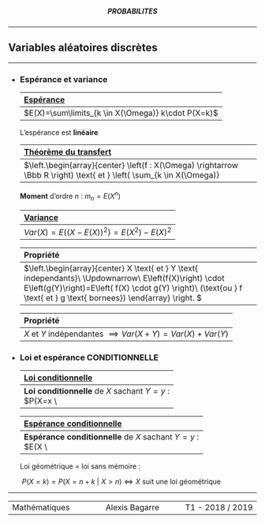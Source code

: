 <h5 style="text-align: center"> PROBABILITES </h5>

---

## Variables aléatoires discrètes

------

- ### Espérance et variance

  | <u>**Espérance**</u>                               |
  | :------------------------------------------------- |
  | $E(X)=\sum\limits_{k \in X(\Omega)} k\cdot P(X=k)$ |

  L’espérance est **linéaire**

  | <u>**Théorème du transfert**</u>                             |
  | :----------------------------------------------------------- |
  | $\left.\begin{array}{center} \left(f : X(\Omega) \rightarrow \Bbb R \right) \text{ et } \left( \sum_{k \in X(\Omega)} |f(k)|\cdot P(X=k) <\infty \right)\\ \Downarrow\\ E\left(f(X)\right) =\sum\limits_{k \in X(\Omega)} f(k)\cdot P(X=k)  \end{array} \right. $ |

  **Moment** d’ordre $n$ : $m_n = E(X^n)$

  | <u>**Variance**</u>                                     |
  | :------------------------------------------------------ |
  | $Var(X)=E\left( (X - E(X))^2 \right) = E(X^2) - E(X)^2$ |

  | Propriété                                                    |
  | :----------------------------------------------------------- |
  | $\left.\begin{array}{center} X \text{ et } Y \text{ independants}\\ \Updownarrow\\ E\left(f(X)\right) \cdot E\left(g(Y)\right)=E\left( f(X) \cdot g(Y) \right)\\ (\text{ou } f \text{ et } g \text{ bornees}) \end{array} \right. $ |

  | Propriété                                                    |
  | :----------------------------------------------------------- |
  | $X$ et $Y$ indépendantes $\implies Var(X+Y) = Var(X)+Var(Y)$ |

- ### Loi et espérance CONDITIONNELLE

  | **<u>Loi conditionnelle</u>**                                |
  | :----------------------------------------------------------- |
  | **Loi conditionnelle** de $X$ sachant $Y=y$ : <br />$P(X=x \ | \ Y=y) \ \forall x \in F $ |

  | **<u>Espérance conditionnelle</u>**                          |
  | :----------------------------------------------------------- |
  | **Espérance conditionnelle** de $X$ sachant $Y=y$ :<br /> $E(X \ | \ Y=y) = \sum\limits_{x \in F} x\cdot P(X=x \ | \ Y=y)$ |

  Loi géométrique = loi sans mémoire : 

  ​	 $P(X=k)=P(X=n+k \ | \ X>n) \iff X$ suit une loi géométrique



---

<table width="90%">
<tr>
<td style="width: 30%; text-align: left; background:transparent; border:0;">Mathématiques</td>
<td style="width: 30%; text-align: center; background:transparent; border:0;">Alexis Bagarre</td>
<td style="width: 30%; text-align: right; background:transparent; border:0;">T1 - 2018 / 2019</td>
</tr>
</table>